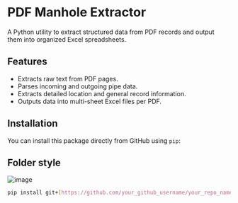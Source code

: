 # PDF Manhole Extractor

A Python utility to extract structured data from PDF records and output them into organized Excel spreadsheets.

## Features

- Extracts raw text from PDF pages.
- Parses incoming and outgoing pipe data.
- Extracts detailed location and general record information.
- Outputs data into multi-sheet Excel files per PDF.

## Installation

You can install this package directly from GitHub using `pip`:


## Folder style 
![image](https://github.com/user-attachments/assets/6b7ae450-bf82-4600-a5b2-3f84bc6db1a8)

```bash
pip install git+[https://github.com/your_github_username/your_repo_name.git#egg=pdf_manhole_extractor](https://github.com/your_github_username/your_repo_name.git#egg=pdf_manhole_extractor)
